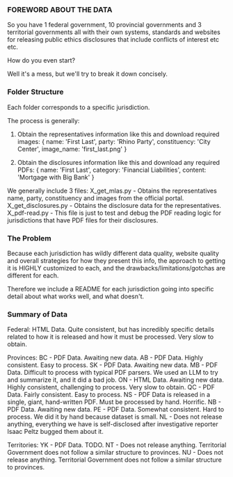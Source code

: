 ### FOREWORD ABOUT THE DATA

So you have 1 federal government, 10 provincial governments and 3 territorial governments all with
their own systems, standards and websites for releasing public ethics disclosures
that include conflicts of interest etc etc.

How do you even start?

Well it's a mess, but we'll try to break it down concisely.

### Folder Structure
Each folder corresponds to a specific jurisdiction.

The process is generally:

1. Obtain the representatives information like this and download required images:
{
    name: 'First Last',
    party: 'Rhino Party',
    constituency: 'City Center',
    image_name: 'first_last.png'
}

2. Obtain the disclosures information like this and download any required PDFs:
{
    name: 'First Last',
    category: 'Financial Liabilities',
    content: 'Mortgage with Big Bank'
}

We generally include 3 files:
X_get_mlas.py - Obtains the representatives name, party, constituency and images from the official portal.
X_get_disclosures.py - Obtains the disclosure data for the representatives.
X_pdf-read.py - This file is just to test and debug the PDF reading logic for jurisdictions that have PDF files for their disclosures.


### The Problem
Because each jurisdiction has wildly different data quality, website quality and overall strategies for how they present this info, the approach
to getting it is HIGHLY customized to each, and the drawbacks/limitations/gotchas are different for each.

Therefore we include a README for each jurisdiction going into specific detail about what works well, and what doesn't.

### Summary of Data 
Federal:
HTML Data. Quite consistent, but has incredibly specific details related to how it is released and how it must be processed. Very slow to obtain.

Provinces:
BC - PDF Data. Awaiting new data.
AB - PDF Data. Highly consistent. Easy to process.
SK - PDF Data. Awaiting new data.
MB - PDF Data. Difficult to process with typical PDF parsers. We used an LLM to try and summarize it, and it did a bad job.
ON - HTML Data. Awaiting new data. Highly consistent, challenging to process. Very slow to obtain.
QC - PDF Data. Fairly consistent. Easy to process.
NS - PDF Data is released in a single, giant, hand-written PDF. Must be processed by hand. Horrific.
NB - PDF Data. Awaiting new data.
PE - PDF Data. Somewhat consistent. Hard to process. We did it by hand because dataset is small.
NL - Does not release anything, everything we have is self-disclosed after investigative reporter Isaac Peltz bugged them about it.

Territories:
YK - PDF Data. TODO.
NT - Does not release anything. Territorial Government does not follow a similar structure to provinces.
NU - Does not release anything. Territorial Government does not follow a similar structure to provinces.